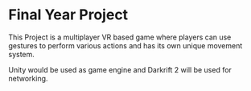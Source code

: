 # Final Year Project

This Project is a multiplayer VR based game where players can use gestures to perform various actions and has its own unique movement system.

Unity would be used as game engine and Darkrift 2 will be used for networking.
